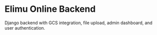 # Elimu Online Backend

Django backend with GCS integration, file upload, admin dashboard, and user authentication.